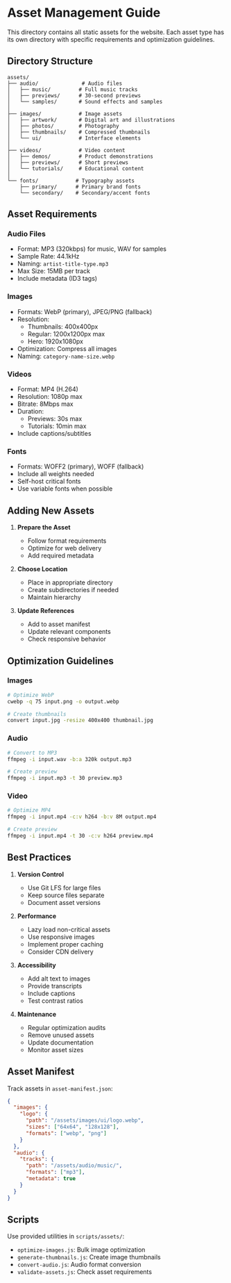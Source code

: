 # Asset Management Guide

This directory contains all static assets for the website. Each asset type has its own directory with specific requirements and optimization guidelines.

## Directory Structure

```
assets/
├── audio/              # Audio files
│   ├── music/         # Full music tracks
│   ├── previews/      # 30-second previews
│   └── samples/       # Sound effects and samples
│
├── images/            # Image assets
│   ├── artwork/       # Digital art and illustrations
│   ├── photos/        # Photography
│   ├── thumbnails/    # Compressed thumbnails
│   └── ui/            # Interface elements
│
├── videos/            # Video content
│   ├── demos/         # Product demonstrations
│   ├── previews/      # Short previews
│   └── tutorials/     # Educational content
│
└── fonts/            # Typography assets
    ├── primary/      # Primary brand fonts
    └── secondary/    # Secondary/accent fonts
```

## Asset Requirements

### Audio Files
- Format: MP3 (320kbps) for music, WAV for samples
- Sample Rate: 44.1kHz
- Naming: `artist-title-type.mp3`
- Max Size: 15MB per track
- Include metadata (ID3 tags)

### Images
- Formats: WebP (primary), JPEG/PNG (fallback)
- Resolution: 
  - Thumbnails: 400x400px
  - Regular: 1200x1200px max
  - Hero: 1920x1080px
- Optimization: Compress all images
- Naming: `category-name-size.webp`

### Videos
- Format: MP4 (H.264)
- Resolution: 1080p max
- Bitrate: 8Mbps max
- Duration: 
  - Previews: 30s max
  - Tutorials: 10min max
- Include captions/subtitles

### Fonts
- Formats: WOFF2 (primary), WOFF (fallback)
- Include all weights needed
- Self-host critical fonts
- Use variable fonts when possible

## Adding New Assets

1. **Prepare the Asset**
   - Follow format requirements
   - Optimize for web delivery
   - Add required metadata

2. **Choose Location**
   - Place in appropriate directory
   - Create subdirectories if needed
   - Maintain hierarchy

3. **Update References**
   - Add to asset manifest
   - Update relevant components
   - Check responsive behavior

## Optimization Guidelines

### Images
```bash
# Optimize WebP
cwebp -q 75 input.png -o output.webp

# Create thumbnails
convert input.jpg -resize 400x400 thumbnail.jpg
```

### Audio
```bash
# Convert to MP3
ffmpeg -i input.wav -b:a 320k output.mp3

# Create preview
ffmpeg -i input.mp3 -t 30 preview.mp3
```

### Video
```bash
# Optimize MP4
ffmpeg -i input.mp4 -c:v h264 -b:v 8M output.mp4

# Create preview
ffmpeg -i input.mp4 -t 30 -c:v h264 preview.mp4
```

## Best Practices

1. **Version Control**
   - Use Git LFS for large files
   - Keep source files separate
   - Document asset versions

2. **Performance**
   - Lazy load non-critical assets
   - Use responsive images
   - Implement proper caching
   - Consider CDN delivery

3. **Accessibility**
   - Add alt text to images
   - Provide transcripts
   - Include captions
   - Test contrast ratios

4. **Maintenance**
   - Regular optimization audits
   - Remove unused assets
   - Update documentation
   - Monitor asset sizes

## Asset Manifest

Track assets in `asset-manifest.json`:

```json
{
  "images": {
    "logo": {
      "path": "/assets/images/ui/logo.webp",
      "sizes": ["64x64", "128x128"],
      "formats": ["webp", "png"]
    }
  },
  "audio": {
    "tracks": {
      "path": "/assets/audio/music/",
      "formats": ["mp3"],
      "metadata": true
    }
  }
}
```

## Scripts

Use provided utilities in `scripts/assets/`:
- `optimize-images.js`: Bulk image optimization
- `generate-thumbnails.js`: Create image thumbnails
- `convert-audio.js`: Audio format conversion
- `validate-assets.js`: Check asset requirements